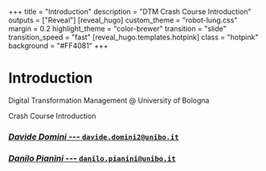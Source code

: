 +++
title = "Introduction"
description = "DTM Crash Course Introduction"
outputs = ["Reveal"]
[reveal_hugo]
custom_theme = "robot-lung.css"
margin = 0.2
highlight_theme = "color-brewer"
transition = "slide"
transition_speed = "fast"
[reveal_hugo.templates.hotpink]
class = "hotpink"
background = "#FF4081"
+++

# Introduction

Digital Transformation Management @ University of Bologna

Crash Course Introduction

### [*Davide Domini* --- `davide.domini2@unibo.it`](mailto:davide.domini2@unibo.it)
### [*Danilo Pianini* --- `danilo.pianini@unibo.it`](mailto:danilo.pianini@unibo.it)